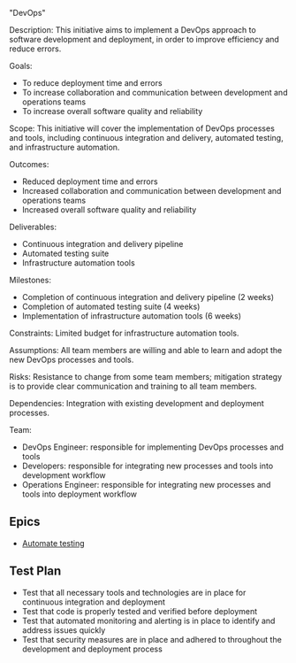 "DevOps"

Description: This initiative aims to implement a DevOps approach to software development and deployment, in order to improve efficiency and reduce errors.

Goals:

* To reduce deployment time and errors
* To increase collaboration and communication between development and operations teams
* To increase overall software quality and reliability

Scope: This initiative will cover the implementation of DevOps processes and tools, including continuous integration and delivery, automated testing, and infrastructure automation.

Outcomes:

* Reduced deployment time and errors
* Increased collaboration and communication between development and operations teams
* Increased overall software quality and reliability

Deliverables:

* Continuous integration and delivery pipeline
* Automated testing suite
* Infrastructure automation tools

Milestones:

* Completion of continuous integration and delivery pipeline (2 weeks)
* Completion of automated testing suite (4 weeks)
* Implementation of infrastructure automation tools (6 weeks)

Constraints: Limited budget for infrastructure automation tools.

Assumptions: All team members are willing and able to learn and adopt the new DevOps processes and tools.

Risks: Resistance to change from some team members; mitigation strategy is to provide clear communication and training to all team members.

Dependencies: Integration with existing development and deployment processes.

Team:

* DevOps Engineer: responsible for implementing DevOps processes and tools
* Developers: responsible for integrating new processes and tools into development workflow
* Operations Engineer: responsible for integrating new processes and tools into deployment workflow

## Epics
* [Automate testing](epics/epic_2.1.md)

## Test Plan

* Test that all necessary tools and technologies are in place for continuous integration and deployment
* Test that code is properly tested and verified before deployment
* Test that automated monitoring and alerting is in place to identify and address issues quickly
* Test that security measures are in place and adhered to throughout the development and deployment process